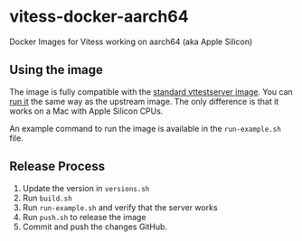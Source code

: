 # vitess-docker-aarch64
Docker Images for Vitess working on aarch64 (aka Apple Silicon) 

## Using the image

The image is fully compatible with the [standard vttestserver image](https://vitess.io/docs/16.0/get-started/vttestserver-docker-image/). You can [run it](https://vitess.io/docs/16.0/get-started/vttestserver-docker-image/#run-the-docker-image) the same way as the upstream image. The only difference is that it works on a Mac with Apple Silicon CPUs.

An example command to run the image is available in the `run-example.sh` file.

## Release Process

1. Update the version in `versions.sh`
2. Run `build.sh`
3. Run `run-example.sh` and verify that the server works
4. Run `push.sh` to release the image
5. Commit and push the changes GitHub.
